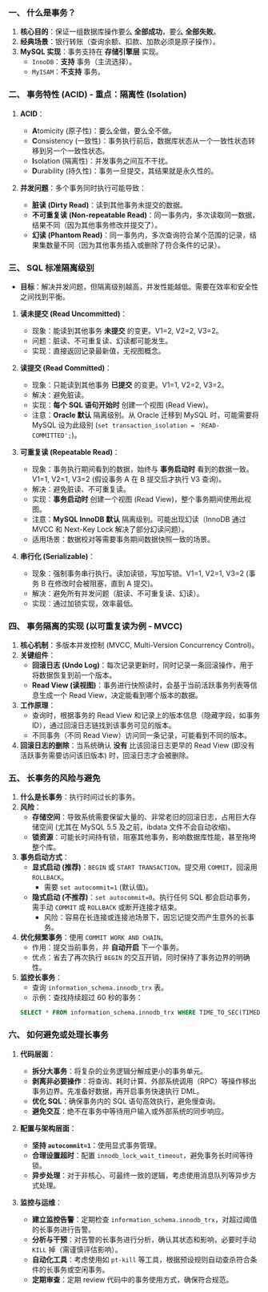 
### 一、 什么是事务？

1.  **核心目的**：保证一组数据库操作要么 **全部成功**，要么 **全部失败**。
2.  **经典场景**：银行转账（查询余额、扣款、加款必须是原子操作）。
3.  **MySQL 实现**：事务支持在 **存储引擎层** 实现。
    *   `InnoDB`：**支持** 事务（主流选择）。
    *   `MyISAM`：**不支持** 事务。

### 二、 事务特性 (ACID) - 重点：隔离性 (Isolation)

1.  **ACID**：
    *   **A**tomicity (原子性)：要么全做，要么全不做。
    *   **C**onsistency (一致性)：事务执行前后，数据库状态从一个一致性状态转移到另一个一致性状态。
    *   **I**solation (隔离性)：并发事务之间互不干扰。
    *   **D**urability (持久性)：事务一旦提交，其结果就是永久性的。

2.  **并发问题**：多个事务同时执行可能导致：
    *   **脏读 (Dirty Read)**：读到其他事务未提交的数据。
    *   **不可重复读 (Non-repeatable Read)**：同一事务内，多次读取同一数据，结果不同（因为其他事务修改并提交了）。
    *   **幻读 (Phantom Read)**：同一事务内，多次查询符合某个范围的记录，结果集数量不同（因为其他事务插入或删除了符合条件的记录）。

### 三、 SQL 标准隔离级别

*   **目标**：解决并发问题，但隔离级别越高，并发性能越低。需要在效率和安全性之间找到平衡。

1.  **读未提交 (Read Uncommitted)**：
    *   现象：能读到其他事务 **未提交** 的变更。V1=2, V2=2, V3=2。
    *   问题：脏读、不可重复读、幻读都可能发生。
    *   实现：直接返回记录最新值，无视图概念。

2.  **读提交 (Read Committed)**：
    *   现象：只能读到其他事务 **已提交** 的变更。V1=1, V2=2, V3=2。
    *   解决：避免脏读。
    *   实现：**每个 SQL 语句开始时** 创建一个视图 (Read View)。
    *   注意：**Oracle 默认** 隔离级别。从 Oracle 迁移到 MySQL 时，可能需要将 MySQL 设为此级别 (`set transaction_isolation = 'READ-COMMITTED';`)。

3.  **可重复读 (Repeatable Read)**：
    *   现象：事务执行期间看到的数据，始终与 **事务启动时** 看到的数据一致。V1=1, V2=1, V3=2 (假设事务 A 在 B 提交后才执行 V3 查询)。
    *   解决：避免脏读、不可重复读。
    *   实现：**事务启动时** 创建一个视图 (Read View)，整个事务期间使用此视图。
    *   注意：**MySQL InnoDB 默认** 隔离级别。可能出现幻读（InnoDB 通过 MVCC 和 Next-Key Lock 解决了部分幻读问题）。
    *   适用场景：数据校对等需要事务期间数据快照一致的场景。

4.  **串行化 (Serializable)**：
    *   现象：强制事务串行执行。读加读锁，写加写锁。V1=1, V2=1, V3=2 (事务 B 在修改时会被阻塞，直到 A 提交)。
    *   解决：避免所有并发问题（脏读、不可重复读、幻读）。
    *   实现：通过加锁实现，效率最低。

### 四、 事务隔离的实现 (以可重复读为例 - MVCC)

1.  **核心机制**：多版本并发控制 (MVCC, Multi-Version Concurrency Control)。
2.  **关键组件**：
    *   **回滚日志 (Undo Log)**：每次记录更新时，同时记录一条回滚操作，用于将数据恢复到前一个版本。
    *   **Read View (读视图)**：事务进行快照读时，会基于当前活跃事务列表等信息生成一个 Read View，决定能看到哪个版本的数据。
3.  **工作原理**：
    *   查询时，根据事务的 Read View 和记录上的版本信息（隐藏字段，如事务 ID），通过回滚日志链找到该事务可见的版本。
    *   不同事务（不同 Read View）访问同一条记录，可能看到不同的版本。
4.  **回滚日志的删除**：当系统确认 **没有** 比该回滚日志更早的 Read View (即没有活跃事务需要访问该旧版本) 时，回滚日志才会被删除。

### 五、 长事务的风险与避免

1.  **什么是长事务**：执行时间过长的事务。
2.  **风险**：
    *   **存储空间**：导致系统需要保留大量的、非常老旧的回滚日志，占用巨大存储空间 (尤其在 MySQL 5.5 及之前，ibdata 文件不会自动收缩)。
    *   **锁资源**：可能长时间持有锁，阻塞其他事务，影响数据库性能，甚至拖垮整个库。
3.  **事务启动方式**：
    *   **显式启动 (推荐)**：`BEGIN` 或 `START TRANSACTION`。提交用 `COMMIT`，回滚用 `ROLLBACK`。
        *   需要 `set autocommit=1` (默认值)。
    *   **隐式启动 (不推荐)**：`set autocommit=0`。执行任何 SQL 都会启动事务，需手动 `COMMIT` 或 `ROLLBACK` 或断开连接才结束。
        *   风险：容易在长连接或连接池场景下，因忘记提交而产生意外的长事务。
4.  **优化频繁事务**：使用 `COMMIT WORK AND CHAIN`。
    *   作用：提交当前事务，并 **自动开启** 下一个事务。
    *   优点：省去了再次执行 `BEGIN` 的交互开销，同时保持了事务边界的明确性。
5.  **监控长事务**：
    *   查询 `information_schema.innodb_trx` 表。
    *   示例：查找持续超过 60 秒的事务：
      ```sql
      SELECT * FROM information_schema.innodb_trx WHERE TIME_TO_SEC(TIMEDIFF(NOW(), trx_started)) > 60;
      ```

### 六、 如何避免或处理长事务 

1.  **代码层面**：
    *   **拆分大事务**：将复杂的业务逻辑分解成更小的事务单元。
    *   **剥离非必要操作**：将查询、耗时计算、外部系统调用（RPC）等操作移出事务边界。先准备好数据，再开启事务快速执行 DML。
    *   **优化 SQL**：确保事务内的 SQL 语句高效执行，避免慢查询。
    *   **避免交互**：绝不在事务中等待用户输入或外部系统的同步响应。

2.  **配置与架构层面**：
    *   **坚持 `autocommit=1`**：使用显式事务管理。
    *   **合理设置超时**：配置 `innodb_lock_wait_timeout`，避免事务长时间等待锁。
    *   **异步处理**：对于非核心、可最终一致的逻辑，考虑使用消息队列等异步方式处理。

3.  **监控与运维**：
    *   **建立监控告警**：定期检查 `information_schema.innodb_trx`，对超过阈值的长事务进行告警。
    *   **分析与干预**：对告警的长事务进行分析，确认其状态和影响，必要时手动 `KILL` 掉（需谨慎评估影响）。
    *   **自动化工具**：考虑使用如 `pt-kill` 等工具，根据预设规则自动查杀符合条件的长事务或空闲事务。
    *   **定期审查**：定期 review 代码中的事务使用方式，确保符合规范。
